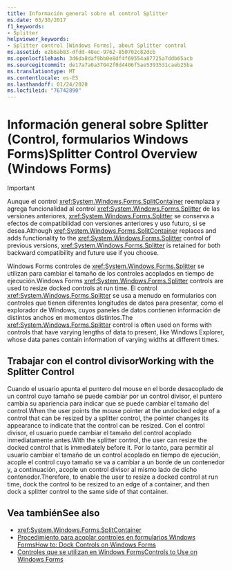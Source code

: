 ```yaml
---
title: Información general sobre el control Splitter
ms.date: 03/30/2017
f1_keywords:
- Splitter
helpviewer_keywords:
- Splitter control [Windows Forms], about Splitter control
ms.assetid: e2b6ab83-dfdd-40ec-9762-850702c82dcb
ms.openlocfilehash: 3d6da8daf9bb0e8df4f69554a87725a7ddb65acb
ms.sourcegitcommit: de17a7a0a37042f0d4406f5ae5393531caeb25ba
ms.translationtype: MT
ms.contentlocale: es-ES
ms.lasthandoff: 01/24/2020
ms.locfileid: "76742890"
---
```

# <a name="splitter-control-overview-windows-forms"></a><span data-ttu-id="0b7c3-102">Información general sobre Splitter (Control, formularios Windows Forms)</span><span class="sxs-lookup"><span data-stu-id="0b7c3-102">Splitter Control Overview (Windows Forms)</span></span>
> [!IMPORTANT]
> <span data-ttu-id="0b7c3-103">Aunque el control <xref:System.Windows.Forms.SplitContainer> reemplaza y agrega funcionalidad al control <xref:System.Windows.Forms.Splitter> de las versiones anteriores, <xref:System.Windows.Forms.Splitter> se conserva a efectos de compatibilidad con versiones anteriores y uso futuro, si se desea.</span><span class="sxs-lookup"><span data-stu-id="0b7c3-103">Although <xref:System.Windows.Forms.SplitContainer> replaces and adds functionality to the <xref:System.Windows.Forms.Splitter> control of previous versions, <xref:System.Windows.Forms.Splitter> is retained for both backward compatibility and future use if you choose.</span></span>  
  
 <span data-ttu-id="0b7c3-104">Windows Forms controles de <xref:System.Windows.Forms.Splitter> se utilizan para cambiar el tamaño de los controles acoplados en tiempo de ejecución.</span><span class="sxs-lookup"><span data-stu-id="0b7c3-104">Windows Forms <xref:System.Windows.Forms.Splitter> controls are used to resize docked controls at run time.</span></span> <span data-ttu-id="0b7c3-105">El control <xref:System.Windows.Forms.Splitter> se usa a menudo en formularios con controles que tienen diferentes longitudes de datos para presentar, como el explorador de Windows, cuyos paneles de datos contienen información de distintos anchos en momentos distintos.</span><span class="sxs-lookup"><span data-stu-id="0b7c3-105">The <xref:System.Windows.Forms.Splitter> control is often used on forms with controls that have varying lengths of data to present, like Windows Explorer, whose data panes contain information of varying widths at different times.</span></span>  
  
## <a name="working-with-the-splitter-control"></a><span data-ttu-id="0b7c3-106">Trabajar con el control divisor</span><span class="sxs-lookup"><span data-stu-id="0b7c3-106">Working with the Splitter Control</span></span>  
 <span data-ttu-id="0b7c3-107">Cuando el usuario apunta el puntero del mouse en el borde desacoplado de un control cuyo tamaño se puede cambiar por un control divisor, el puntero cambia su apariencia para indicar que se puede cambiar el tamaño del control.</span><span class="sxs-lookup"><span data-stu-id="0b7c3-107">When the user points the mouse pointer at the undocked edge of a control that can be resized by a splitter control, the pointer changes its appearance to indicate that the control can be resized.</span></span> <span data-ttu-id="0b7c3-108">Con el control divisor, el usuario puede cambiar el tamaño del control acoplado inmediatamente antes.</span><span class="sxs-lookup"><span data-stu-id="0b7c3-108">With the splitter control, the user can resize the docked control that is immediately before it.</span></span> <span data-ttu-id="0b7c3-109">Por lo tanto, para permitir al usuario cambiar el tamaño de un control acoplado en tiempo de ejecución, acople el control cuyo tamaño se va a cambiar a un borde de un contenedor y, a continuación, acople un control divisor al mismo lado de dicho contenedor.</span><span class="sxs-lookup"><span data-stu-id="0b7c3-109">Therefore, to enable the user to resize a docked control at run time, dock the control to be resized to an edge of a container, and then dock a splitter control to the same side of that container.</span></span>  
  
## <a name="see-also"></a><span data-ttu-id="0b7c3-110">Vea también</span><span class="sxs-lookup"><span data-stu-id="0b7c3-110">See also</span></span>

- <xref:System.Windows.Forms.SplitContainer>
- [<span data-ttu-id="0b7c3-111">Procedimiento para acoplar controles en formularios Windows Forms</span><span class="sxs-lookup"><span data-stu-id="0b7c3-111">How to: Dock Controls on Windows Forms</span></span>](how-to-dock-controls-on-windows-forms.md)
- [<span data-ttu-id="0b7c3-112">Controles que se utilizan en Windows Forms</span><span class="sxs-lookup"><span data-stu-id="0b7c3-112">Controls to Use on Windows Forms</span></span>](controls-to-use-on-windows-forms.md)
